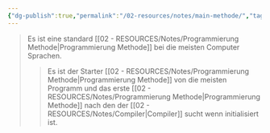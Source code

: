 ```yaml
---
{"dg-publish":true,"permalink":"/02-resources/notes/main-methode/","tags":["informatik/code"],"noteIcon":"","updated":"2025-09-10T16:33:07.000+02:00"}
---
```


>Es ist eine standard [[02 - RESOURCES/Notes/Programmierung Methode\|Programmierung Methode]] bei die meisten Computer Sprachen.
>>Es ist der Starter [[02 - RESOURCES/Notes/Programmierung Methode\|Programmierung Methode]] von die meisten Programm und das erste [[02 - RESOURCES/Notes/Programmierung Methode\|Programmierung Methode]] nach den der [[02 - RESOURCES/Notes/Compiler\|Compiler]] sucht wenn initialisiert ist. 
